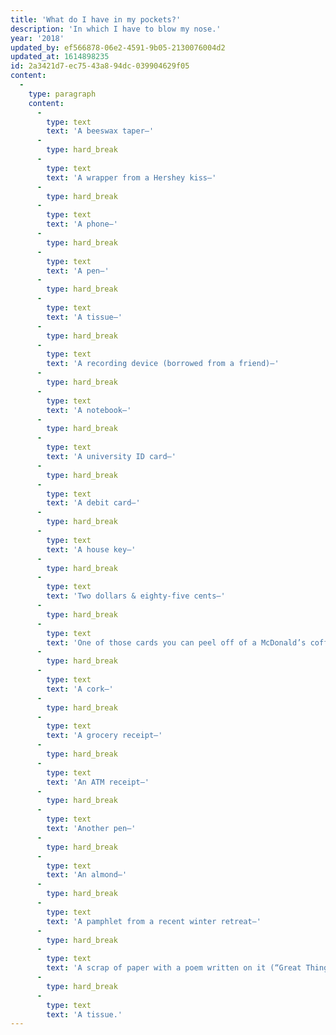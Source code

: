 ```yaml
---
title: 'What do I have in my pockets?'
description: 'In which I have to blow my nose.'
year: '2018'
updated_by: ef566878-06e2-4591-9b05-2130076004d2
updated_at: 1614898235
id: 2a3421d7-ec75-43a8-94dc-039904629f05
content:
  -
    type: paragraph
    content:
      -
        type: text
        text: 'A beeswax taper—'
      -
        type: hard_break
      -
        type: text
        text: 'A wrapper from a Hershey kiss—'
      -
        type: hard_break
      -
        type: text
        text: 'A phone—'
      -
        type: hard_break
      -
        type: text
        text: 'A pen—'
      -
        type: hard_break
      -
        type: text
        text: 'A tissue—'
      -
        type: hard_break
      -
        type: text
        text: 'A recording device (borrowed from a friend)—'
      -
        type: hard_break
      -
        type: text
        text: 'A notebook—'
      -
        type: hard_break
      -
        type: text
        text: 'A university ID card—'
      -
        type: hard_break
      -
        type: text
        text: 'A debit card—'
      -
        type: hard_break
      -
        type: text
        text: 'A house key—'
      -
        type: hard_break
      -
        type: text
        text: 'Two dollars & eighty-five cents—'
      -
        type: hard_break
      -
        type: text
        text: 'One of those cards you can peel off of a McDonald’s coffee cup where once you have seven stickers you get a free drink—'
      -
        type: hard_break
      -
        type: text
        text: 'A cork—'
      -
        type: hard_break
      -
        type: text
        text: 'A grocery receipt—'
      -
        type: hard_break
      -
        type: text
        text: 'An ATM receipt—'
      -
        type: hard_break
      -
        type: text
        text: 'Another pen—'
      -
        type: hard_break
      -
        type: text
        text: 'An almond—'
      -
        type: hard_break
      -
        type: text
        text: 'A pamphlet from a recent winter retreat—'
      -
        type: hard_break
      -
        type: text
        text: 'A scrap of paper with a poem written on it (“Great Things Have Happened” by Alden Nolan), and—thank heavens!—'
      -
        type: hard_break
      -
        type: text
        text: 'A tissue.'
---
```

